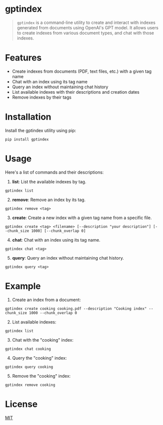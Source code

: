 # gptindex

> `gptindex` is a command-line utility to create and interact with indexes generated from documents using OpenAI's GPT model. It allows users to create indexes from various document types, and chat with those indexes.

# Features

- Create indexes from documents (PDF, text files, etc.) with a given tag name
- Chat with an index using its tag name
- Query an index without maintaining chat history
- List available indexes with their descriptions and creation dates
- Remove indexes by their tags

# Installation

Install the gptindex utility using pip:

`pip install gptindex`

# Usage

Here's a list of commands and their descriptions:

1. **list**: List the available indexes by tag.

`gptindex list`

2. **remove**: Remove an index by its tag.

`gptindex remove <tag>`

3. **create**: Create a new index with a given tag name from a specific file.

`gptindex create <tag> <filename> [--description "your description"] [--chunk_size 1000] [--chunk_overlap 0]`

4. **chat**: Chat with an index using its tag name.

`gptindex chat <tag>`

5. **query**: Query an index without maintaining chat history.

`gptindex query <tag>`

# Example

1. Create an index from a document:

`gptindex create cooking cooking.pdf --description "Cooking index" --chunk_size 1000 --chunk_overlap 0`

2. List available indexes:

`gptindex list`

3. Chat with the "cooking" index:

`gptindex chat cooking`

4. Query the "cooking" index:

`gptindex query cooking`

5. Remove the "cooking" index:

`gptindex remove cooking`

# License

[MIT](LICENSE)
